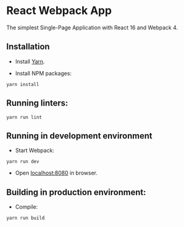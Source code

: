 # React Webpack App

The simplest Single-Page Application with React 16 and Webpack 4.

## Installation

* Install [Yarn](https://yarnpkg.com/lang/en/docs/install).

* Install NPM packages:

```
yarn install
```

## Running linters:

```
yarn run lint
```

## Running in development environment

* Start Webpack:

```
yarn run dev
```

* Open [localhost:8080](http://localhost:8080/) in browser.

## Building in production environment:

* Compile:

```
yarn run build
```

